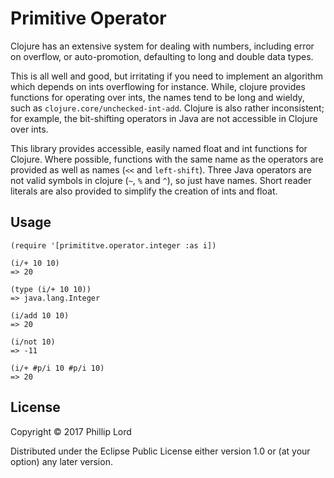# Primitive Operator

Clojure has an extensive system for dealing with numbers, including
error on overflow, or auto-promotion, defaulting to long and double
data types.

This is all well and good, but irritating if you need to implement an
algorithm which depends on ints overflowing for instance. While,
clojure provides functions for operating over ints, the names tend to
be long and wieldy, such as `clojure.core/unchecked-int-add`. Clojure
is also rather inconsistent; for example, the bit-shifting operators
in Java are not accessible in Clojure over ints.

This library provides accessible, easily named float and int functions
for Clojure. Where possible, functions with the same name as the
operators are provided as well as names (`<<` and `left-shift`). Three
Java operators are not valid symbols in clojure (`~`, `%` and `^`), so
just have names. Short reader literals are also provided to simplify
the creation of ints and float.

## Usage

    (require '[primititve.operator.integer :as i])

    (i/+ 10 10)
    => 20

    (type (i/+ 10 10))
    => java.lang.Integer

    (i/add 10 10)
    => 20

    (i/not 10)
    => -11

    (i/+ #p/i 10 #p/i 10)
    => 20


## License

Copyright © 2017 Phillip Lord

Distributed under the Eclipse Public License either version 1.0 or (at
your option) any later version.
